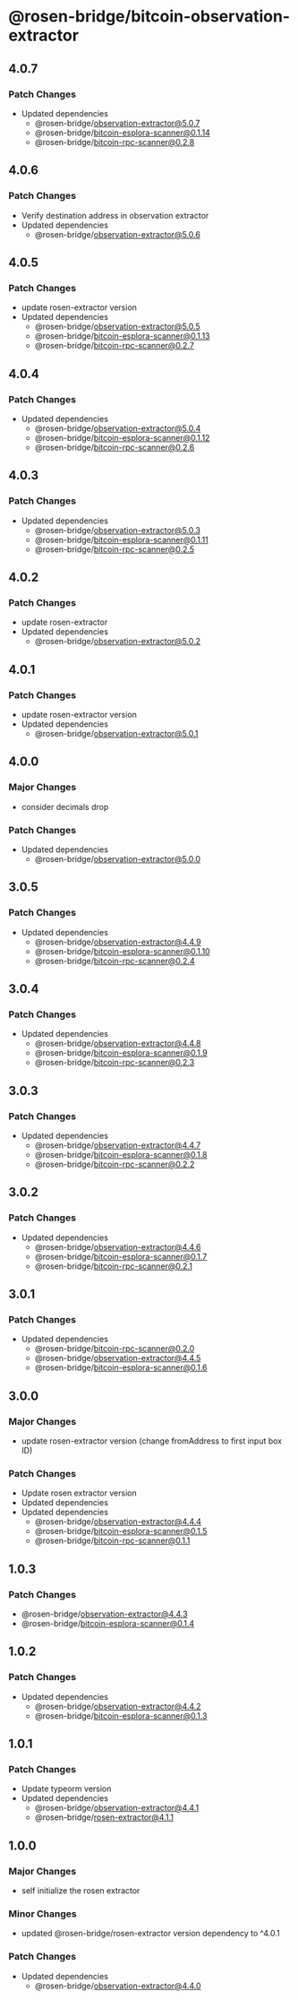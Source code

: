 # @rosen-bridge/bitcoin-observation-extractor

## 4.0.7

### Patch Changes

- Updated dependencies
  - @rosen-bridge/observation-extractor@5.0.7
  - @rosen-bridge/bitcoin-esplora-scanner@0.1.14
  - @rosen-bridge/bitcoin-rpc-scanner@0.2.8

## 4.0.6

### Patch Changes

- Verify destination address in observation extractor
- Updated dependencies
  - @rosen-bridge/observation-extractor@5.0.6

## 4.0.5

### Patch Changes

- update rosen-extractor version
- Updated dependencies
  - @rosen-bridge/observation-extractor@5.0.5
  - @rosen-bridge/bitcoin-esplora-scanner@0.1.13
  - @rosen-bridge/bitcoin-rpc-scanner@0.2.7

## 4.0.4

### Patch Changes

- Updated dependencies
  - @rosen-bridge/observation-extractor@5.0.4
  - @rosen-bridge/bitcoin-esplora-scanner@0.1.12
  - @rosen-bridge/bitcoin-rpc-scanner@0.2.6

## 4.0.3

### Patch Changes

- Updated dependencies
  - @rosen-bridge/observation-extractor@5.0.3
  - @rosen-bridge/bitcoin-esplora-scanner@0.1.11
  - @rosen-bridge/bitcoin-rpc-scanner@0.2.5

## 4.0.2

### Patch Changes

- update rosen-extractor
- Updated dependencies
  - @rosen-bridge/observation-extractor@5.0.2

## 4.0.1

### Patch Changes

- update rosen-extractor version
- Updated dependencies
  - @rosen-bridge/observation-extractor@5.0.1

## 4.0.0

### Major Changes

- consider decimals drop

### Patch Changes

- Updated dependencies
  - @rosen-bridge/observation-extractor@5.0.0

## 3.0.5

### Patch Changes

- Updated dependencies
  - @rosen-bridge/observation-extractor@4.4.9
  - @rosen-bridge/bitcoin-esplora-scanner@0.1.10
  - @rosen-bridge/bitcoin-rpc-scanner@0.2.4

## 3.0.4

### Patch Changes

- Updated dependencies
  - @rosen-bridge/observation-extractor@4.4.8
  - @rosen-bridge/bitcoin-esplora-scanner@0.1.9
  - @rosen-bridge/bitcoin-rpc-scanner@0.2.3

## 3.0.3

### Patch Changes

- Updated dependencies
  - @rosen-bridge/observation-extractor@4.4.7
  - @rosen-bridge/bitcoin-esplora-scanner@0.1.8
  - @rosen-bridge/bitcoin-rpc-scanner@0.2.2

## 3.0.2

### Patch Changes

- Updated dependencies
  - @rosen-bridge/observation-extractor@4.4.6
  - @rosen-bridge/bitcoin-esplora-scanner@0.1.7
  - @rosen-bridge/bitcoin-rpc-scanner@0.2.1

## 3.0.1

### Patch Changes

- Updated dependencies
  - @rosen-bridge/bitcoin-rpc-scanner@0.2.0
  - @rosen-bridge/observation-extractor@4.4.5
  - @rosen-bridge/bitcoin-esplora-scanner@0.1.6

## 3.0.0

### Major Changes

- update rosen-extractor version (change fromAddress to first input box ID)

### Patch Changes

- Update rosen extractor version
- Updated dependencies
- Updated dependencies
  - @rosen-bridge/observation-extractor@4.4.4
  - @rosen-bridge/bitcoin-esplora-scanner@0.1.5
  - @rosen-bridge/bitcoin-rpc-scanner@0.1.1

## 1.0.3

### Patch Changes

- @rosen-bridge/observation-extractor@4.4.3
- @rosen-bridge/bitcoin-esplora-scanner@0.1.4

## 1.0.2

### Patch Changes

- Updated dependencies
  - @rosen-bridge/observation-extractor@4.4.2
  - @rosen-bridge/bitcoin-esplora-scanner@0.1.3

## 1.0.1

### Patch Changes

- Update typeorm version
- Updated dependencies
  - @rosen-bridge/observation-extractor@4.4.1
  - @rosen-bridge/rosen-extractor@4.1.1

## 1.0.0

### Major Changes

- self initialize the rosen extractor

### Minor Changes

- updated @rosen-bridge/rosen-extractor version dependency to ^4.0.1

### Patch Changes

- Updated dependencies
  - @rosen-bridge/observation-extractor@4.4.0
